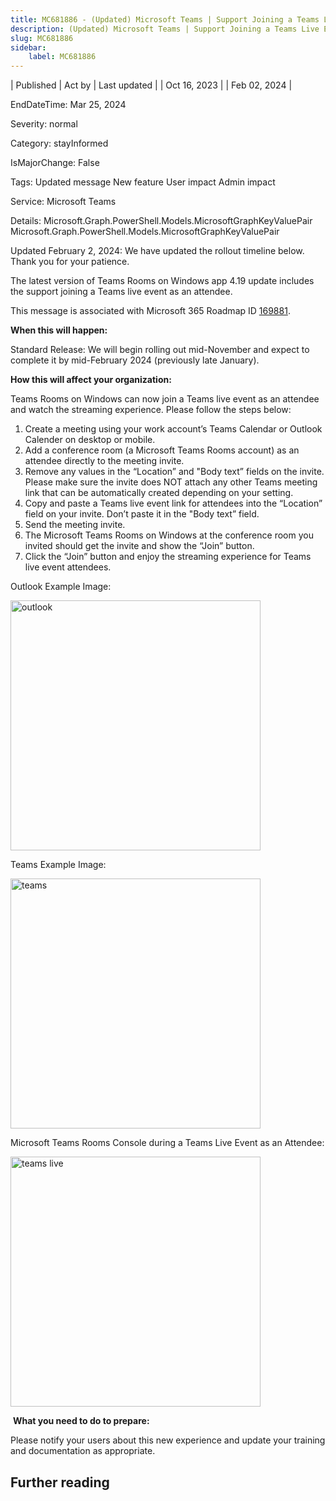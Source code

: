 ```yaml
---
title: MC681886 - (Updated) Microsoft Teams | Support Joining a Teams Live Event as Attendee for Teams Rooms on Windows
description: (Updated) Microsoft Teams | Support Joining a Teams Live Event as Attendee for Teams Rooms on Windows
slug: MC681886
sidebar:
    label: MC681886
---
```


| Published | Act by | Last updated |
| Oct 16, 2023 |  | Feb 02, 2024 |

EndDateTime: Mar 25, 2024

Severity: normal

Category: stayInformed

IsMajorChange: False

Tags: Updated message New feature User impact Admin impact

Service: Microsoft Teams

Details: Microsoft.Graph.PowerShell.Models.MicrosoftGraphKeyValuePair Microsoft.Graph.PowerShell.Models.MicrosoftGraphKeyValuePair

<p style="">Updated February 2, 2024: We have updated the rollout timeline below. Thank you for your patience.</p><p style="">The latest version of Teams Rooms on Windows app 4.19 update includes the support joining a Teams live event as an attendee.<br></p><p>This message is associated with Microsoft 365 Roadmap ID <a href="https://www.microsoft.com/microsoft-365/roadmap?filters=&amp;searchterms=169881" target="_blank">169881</a>.</p><p><b>When this will happen:</b><br></p><p>Standard Release: We will begin rolling out mid-November and expect to complete it by mid-February 2024 (previously late January).&nbsp;</p><p><b>How this will affect your organization:</b><br></p><p>Teams Rooms on Windows can now join a Teams live event as an attendee and watch the streaming experience. Please follow the steps below:</p><ol><li>Create a meeting using your work account’s Teams Calendar or Outlook Calender on desktop or mobile.</li><li>Add a conference room (a Microsoft Teams Rooms account) as an attendee directly to the meeting invite.&nbsp;</li><li>Remove any values in the “Location” and "Body text” fields on the invite. Please make sure the invite does NOT attach any other Teams meeting link that can be automatically created depending on your setting.&nbsp;</li><li>Copy and paste a Teams live event link for attendees into the “Location” field on your invite. Don’t paste it in the "Body text” field.&nbsp;</li><li>Send the meeting invite.</li><li>The Microsoft Teams Rooms on Windows at the conference room you invited should get the invite and show the “Join” button.&nbsp;</li><li>Click the “Join” button and enjoy the streaming experience for Teams live event attendees.&nbsp;</li></ol><p>Outlook Example Image: </p><p><img src="https://img-prod-cms-rt-microsoft-com.akamaized.net/cms/api/am/imageFileData/RW1dmWt?ver=4dfd" style="width: 400px;" alt="outlook"><br></p><p>Teams Example Image:&nbsp;</p><p><img src="https://img-prod-cms-rt-microsoft-com.akamaized.net/cms/api/am/imageFileData/RW1dmWw?ver=f739" style="width: 400px;" alt="teams"><br></p><p>Microsoft Teams Rooms Console during a Teams Live Event as an Attendee:</p><p><img src="https://img-prod-cms-rt-microsoft-com.akamaized.net/cms/api/am/imageFileData/RW1dpyz?ver=136f" style="width: 400px;" alt="teams live"><br></p><p>&nbsp;<b>What you need to do to prepare:</b></p><p>Please notify your users about this new experience and update your training and documentation as appropriate.&nbsp;</p>

## Further reading
